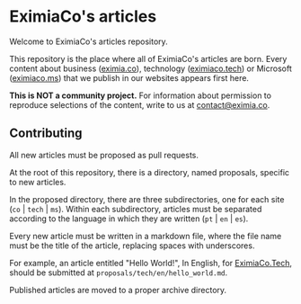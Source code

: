 # EximiaCo's articles

Welcome to EximiaCo's articles repository. 

This repository is the place where all of EximiaCo's articles are born. Every content about business ([eximia.co](eximia.co)), technology ([eximiaco.tech](eximiaco.tech)) or Microsoft ([eximiaco.ms](eximiaco.ms)) that we publish in our websites appears first here.

**This is NOT a community project.** For information about permission to reproduce selections of the content, write to us at [contact@eximia.co](mailto:contact@eximia.co).

## Contributing

All new articles must be proposed as pull requests.

At the root of this repository, there is a directory, named proposals, specific to new articles.

In the proposed directory, there are three subdirectories, one for each site (`co` | `tech` | `ms`). Within each subdirectory, articles must be separated according to the language in which they are written (`pt` | `en` | `es`).

Every new article must be written in a markdown file, where the file name must be the title of the article, replacing spaces with underscores.

For example, an article entitled "Hello World!", In English, for [EximiaCo.Tech](eximiaco.tech), should be submitted at `proposals/tech/en/hello_world.md`.

Published articles are moved to a proper archive directory.
